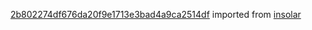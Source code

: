 [2b802274df676da20f9e1713e3bad4a9ca2514df](https://github.com/insolar/insolar/commit/2b802274df676da20f9e1713e3bad4a9ca2514df) imported from [insolar](https://github.com/insolar/insolar)
